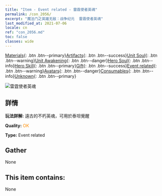 ```yaml
---
title: "Item - Event related - 雷霆使者英魂"
permalink: /con_2056/
excerpt: "魔法门之英雄无敌：战争纪元  雷霆使者英魂"
last_modified_at: 2021-07-06
locale: cn
ref: "con_2056.md"
toc: false
classes: wide
---
```

 [Materials](/ItemsCN/){: .btn .btn--primary}[Artifacts](/ItemsCN/Artifacts/){: .btn .btn--success}[Unit Soul](/ItemsCN/UnitSoul/){: .btn .btn--warning}[Unit Awakening](/ItemsCN/UnitAwakening/){: .btn .btn--danger}[Hero Soul](/ItemsCN/HeroSoul/){: .btn .btn--info}[Hero Skill](/ItemsCN/HeroSkill/){: .btn .btn--primary}[Gift](/ItemsCN/Gift/){: .btn .btn--success}[Event related](/ItemsCN/Events/){: .btn .btn--warning}[Avatars](/ItemsCN/Avatars/){: .btn .btn--danger}[Consumables](/ItemsCN/Consumables/){: .btn .btn--info}[Unknown](/ItemsCN/Unknown/){: .btn .btn--primary}

 ![雷霆使者英魂](/images/t/juexing_607.jpg)

## 詳情
 **玩法詳解:** 遠古的不朽英魂，可用於泰坦覺醒

 **Quality:** <span style="color: #FF8C00">OK</span>

 **Type:** Event related

## Gather

  None

## This item contains:

  None

